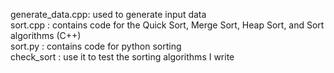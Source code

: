 generate_data.cpp: used to generate input data                                         
sort.cpp : contains code for the Quick Sort, Merge Sort, Heap Sort, and Sort algorithms (C++)                  
sort.py : contains code for python sorting                        
check_sort : use it to test the sorting algorithms I write                       
